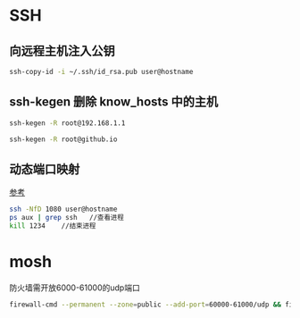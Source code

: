 # SSH

## 向远程主机注入公钥

```bash
ssh-copy-id -i ~/.ssh/id_rsa.pub user@hostname
```

## ssh-kegen 删除 know_hosts 中的主机

```sh
ssh-kegen -R root@192.168.1.1

ssh-kegen -R root@github.io
```

## 动态端口映射

[参考](https://blog.csdn.net/chenjh213/article/details/49795521)

```bash
ssh -NfD 1080 user@hostname
ps aux | grep ssh   //查看进程
kill 1234    //结束进程
```

# mosh

防火墙需开放6000-61000的udp端口

```sh
firewall-cmd --permanent --zone=public --add-port=60000-61000/udp && firewall-cmd --reload 
```
